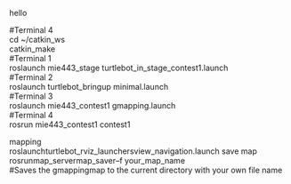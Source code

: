 hello


#Terminal 4\
cd ~/catkin_ws\
catkin_make\
#Terminal 1\
roslaunch mie443_stage turtlebot_in_stage_contest1.launch\
#Terminal 2\
roslaunch turtlebot_bringup minimal.launch\
#Terminal 3\
roslaunch mie443_contest1 gmapping.launch\
#Terminal 4\
rosrun mie443_contest1 contest1


mapping\
roslaunchturtlebot_rviz_launchersview_navigation.launch
save map\
rosrunmap_servermap_saver–f your_map_name\
#Saves the gmappingmap to the current directory with your own file name
